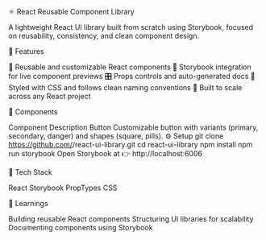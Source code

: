 ⚛️ React Reusable Component Library

A lightweight React UI library built from scratch using Storybook, focused on reusability, consistency, and clean component design.

🚀 Features

🔁 Reusable and customizable React components
📘 Storybook integration for live component previews
🎛️ Props controls and auto-generated docs
💅 Styled with CSS and follows clean naming conventions
🧠 Built to scale across any React project

🧱 Components

Component Description
Button	Customizable button with variants (primary, secondary, danger) and shapes (square, pills).
⚙️ Setup
git clone https://github.com/<your-username>/react-ui-library.git
cd react-ui-library
npm install
npm run storybook
Open Storybook at 👉 http://localhost:6006



🧰 Tech Stack

React
Storybook
PropTypes
CSS

📘 Learnings

Building reusable React components
Structuring UI libraries for scalability
Documenting components using Storybook
